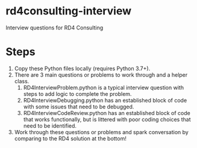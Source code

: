 # rd4consulting-interview
Interview questions for RD4 Consulting

# Steps
1. Copy these Python files locally (requires Python 3.7+).
2. There are 3 main questions or problems to work through and a helper class.
   1. RD4InterviewProblem.python is a typical interview question with steps to add logic to complete the problem.
   2. RD4InterviewDebugging.python has an established block of code with some issues that need to be debugged.
   3. RD4InterviewCodeReview.python has an established block of code that works functionally, but is littered with poor coding choices that need to be identified.
3. Work through these questions or problems and spark conversation by comparing to the RD4 solution at the bottom!

